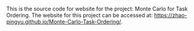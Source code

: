 This is the source code for website for the project: Monte Carlo for Task Ordering. The website for this project can be accessed at: https://zhao-pingyu.github.io/Monte-Carlo-Task-Ordering/.
